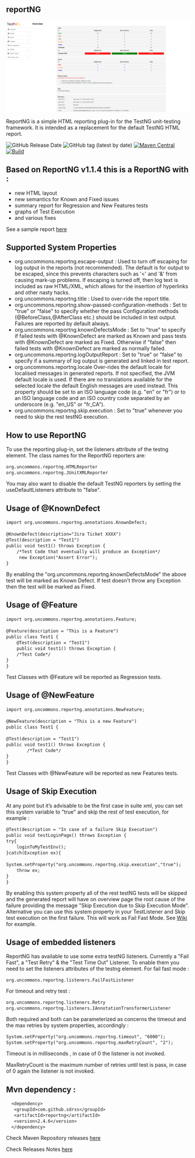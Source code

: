 ##  reportNG  ##

![](https://github.com/sdrss/test/blob/master/SampleOverview.png)
 
ReportNG is a simple HTML reporting plug-in for the TestNG unit-testing framework. It is intended as a replacement for the default TestNG HTML report.

![GitHub Release Date](https://img.shields.io/github/release-date/sdrss/reportNG) ![GitHub tag (latest by date)](https://img.shields.io/github/v/tag/sdrss/reportNG)
[![Maven Central](https://img.shields.io/maven-central/v/com.github.sdrss/reportng?style=blue)](https://img.shields.io/maven-central/v/com.github.sdrss/reportng) 
[![Build](https://github.com/sdrss/reportNG/workflows/Java_CI/badge.svg)](https://github.com/sdrss/reportNG/workflows/Java_CI/badge.svg)



## Based on ReportNG v1.1.4 this is a ReportNG with : ##
 - new HTML layout
 - new semantics for Known and Fixed issues
 - summary report for Regression and New Features tests
 - graphs of Test Execution
 - and various fixes
 
See a sample report [here](https://sdrss.github.io/test/)
  
 ## Supported System Properties ##
 * org.uncommons.reportng.escape-output : Used to turn off escaping for log output in the reports (not recommended). The default is for output to be escaped, since this prevents characters such as '<' and '&' from causing mark-up problems. If escaping is turned off, then log text is included as raw HTML/XML, which allows for the insertion of hyperlinks and other nasty hacks.
 * org.uncommons.reportng.title : Used to over-ride the report title.
 * org.uncommons.reportng.show-passed-configuration-methods : Set to "true" or "false" to specify whether the pass Configuration methods (@BeforeClass,@AfterClass etc.) should be included in test output. Failures are reported by default always.
 * org.uncommons.reportng.knownDefectsMode : Set to "true" to specify if failed tests with @KnownDefect are marked as Known and pass tests with @KnownDefect are marked as Fixed. Otherwise if "false" then failed tests with @KnownDefect are marked as normally failed.
 * org.uncommons.reportng.logOutputReport : Set to "true" or "false" to specify if a summary of log output is generated and linked in test report.
 * org.uncommons.reportng.locale
Over-rides the default locale for localised messages in generated reports. If not specified, the JVM default locale is used. If there are no translations available for the selected locale the default English messages are used instead. This property should be set to an ISO language code (e.g. "en" or "fr") or to an ISO language code and an ISO country code separated by an underscore (e.g. "en_US" or "fr_CA").
 * org.uncommons.reportng.skip.execution : Set to "true" whenever you need to skip the rest testNG execution.
 
 ## How to use ReportNG ##
 
 To use the reporting plug-in, set the listeners attribute of the testng element. The class names for the ReportNG reporters are:

    org.uncommons.reportng.HTMLReporter
    org.uncommons.reportng.JUnitXMLReporter
 You may also want to disable the default TestNG reporters by setting the useDefaultListeners attribute to "false".

 ## Usage of @KnownDefect

    import org.uncommons.reportng.annotations.KnownDefect;
    
    @KnownDefect(description="Jira Ticket XXXX")
    @Test(description = "Test1")
    public void test1() throws Exception {
        /*Test Code that eventually will produce an Exception*/
	     new Exception("Assert Error");
    }
    
  By enabling the "org.uncommons.reportng.knownDefectsMode" the above test will be marked as Known Defect.
  If test doesn't throw any Exception then the test will be marked as Fixed.
    
 ## Usage of @Feature
 
    import org.uncommons.reportng.annotations.Feature;
    
    @Feature(description = "This is a Feature")
    public class Test1 {
    	@Test(description = "Test1")
    	public void test1() throws Exception {
		/*Test Code*/
	}
    }
     
   Test Classes with @Feature will be reported as Regression tests.
     
  ## Usage of @NewFeature
    
    import org.uncommons.reportng.annotations.NewFeature;
     
    @NewFeature(description = "This is a new Feature")
    public class Test1 {
    	
	@Test(description = "Test1")
	public void test1() throws Exception {
        	/*Test Code*/
	}
    }
     
   Test Classes with @NewFeature will be reported as new Features tests.

  ## Usage of Skip Execution
   At any point but it’s advisable to be the first case in suite xml, you can set this system variable to "true" and skip the rest of  test execution, for example :
   	
	@Test(description = "In case of a failure Skip Execution")
	public void testLoginPage() throws Exception {
	try{
		loginToMyTestEnv();
	}catch(Exception ex){
		System.setProperty("org.uncommons.reportng.skip.execution","true");
		throw ex;
	}
	}
    
  By enabling this system property all of the rest testNG tests will be skipped and the generated report will have on overview page the root cause of the failure providing the message "Skip Execution due to Skip Execution Mode".
  Alternative you can use this system property in your TestListener and Skip test execution on the first failure. This will work as Fail Fast Mode. See [Wiki](https://github.com/sdrss/reportNG/wiki) for example.

 ## Usage of embedded listeners
  ReportNG has available to use some extra testNG listeners. Currently a "Fail Fast", a "Test Retry" & the "Test Time Out" Listener.
   To enable them you need to set the listeners attributes of the testng element. 
  For fail fast mode : 

	org.uncommons.reportng.listeners.FailFastListener
   
  For timeout and retry test : 
  
    org.uncommons.reportng.listeners.Retry
    org.uncommons.reportng.listeners.IAnnotationTransformerListener
  
  Both required and both can be parameterized as concerns the timeout and the max retries by system properties,  accordingly : 
    
    System.setProperty("org.uncommons.reportng.timeout", "6000");
    System.setProperty("org.uncommons.reportng.maxRetryCount", "2");
 
 Timeout is in milliseconds , in case of 0 the listener is not invoked.
 
 MaxRetryCount is the maximum number of retries until test is pass, in case of 0 again the listener is not invoked.
  
 ## Mvn dependency : 
      
      <dependency>
	   <groupId>com.github.sdrss</groupId>
	   <artifactId>reportng</artifactId>
	   <version>2.4.6</version>
      </dependency>

Check Maven Repository releases [here](https://mvnrepository.com/artifact/com.github.sdrss/reportng)

Check Releases Notes [here](https://github.com/sdrss/reportNG/releases)
